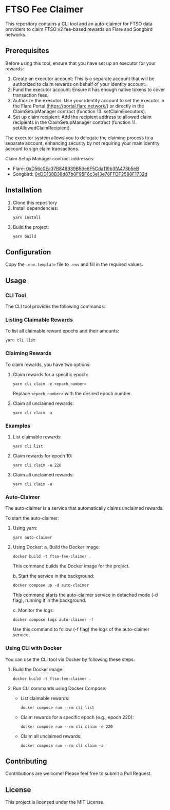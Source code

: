 # FTSO Fee Claimer

This repository contains a CLI tool and an auto-claimer for FTSO data providers to claim FTSO v2 fee-based rewards on Flare and Songbird networks.

## Prerequisites

Before using this tool, ensure that you have set up an executor for your rewards:

1. Create an executor account: This is a separate account that will be authorized to claim rewards on behalf of your identity account.
2. Fund the executor account: Ensure it has enough native tokens to cover transaction fees.
3. Authorize the executor: Use your identity account to set the executor in the Flare Portal (https://portal.flare.network/) or directly in the ClaimSetupManager contract (function 13. setClaimExecutors).
4. Set up claim recipient: Add the recipient address to allowed claim recipients in the ClaimSetupManager contract (function 11. setAllowedClaimRecipient).

The executor system allows you to delegate the claiming process to a separate account, enhancing security by not requiring your main identity account to sign claim transactions.

Claim Setup Manager contract addresses:
- Flare: [0xD56c0Ea37B848939B59e6F5Cda119b3fA473b5eB](https://flare-explorer.flare.network/address/0xD56c0Ea37B848939B59e6F5Cda119b3fA473b5eB)
- Songbird: [0xDD138B38d87b0F95F6c3e13e78FFDF2588F1732d](https://songbird-explorer.flare.network/address/0xDD138B38d87b0F95F6c3e13e78FFDF2588F1732d)

## Installation

1. Clone this repository
2. Install dependencies:
   ```
   yarn install
   ```
3. Build the project:
   ```
   yarn build
   ```

## Configuration

Copy the `.env.template` file to `.env` and fill in the required values.

## Usage

### CLI Tool

The CLI tool provides the following commands:

### Listing Claimable Rewards

To list all claimable reward epochs and their amounts:

```
yarn cli list
```

### Claiming Rewards

To claim rewards, you have two options:

1. Claim rewards for a specific epoch:
   ```
   yarn cli claim -e <epoch_number>
   ```
   Replace `<epoch_number>` with the desired epoch number.

2. Claim all unclaimed rewards:
   ```
   yarn cli claim -a
   ```

### Examples

1. List claimable rewards:
   ```
   yarn cli list
   ```

2. Claim rewards for epoch 10:
   ```
   yarn cli claim -e 220
   ```

3. Claim all unclaimed rewards:
   ```
   yarn cli claim -a

### Auto-Claimer

The auto-claimer is a service that automatically claims unclaimed rewards.

To start the auto-claimer:

1. Using yarn:
   ```
   yarn auto-claimer
   ```

2. Using Docker:
   a. Build the Docker image:
      ```
      docker build -t ftso-fee-claimer .
      ```
      This command builds the Docker image for the project.

   b. Start the service in the background:
      ```
      docker compose up -d auto-claimer
      ```
      This command starts the auto-claimer service in detached mode (-d flag), running it in the background.

   c. Monitor the logs:
      ```
      docker compose logs auto-claimer -f
      ```
      Use this command to follow (-f flag) the logs of the auto-claimer service.

### Using CLI with Docker

You can use the CLI tool via Docker by following these steps:

1. Build the Docker image:
   ```
   docker build -t ftso-fee-claimer .
   ```

2. Run CLI commands using Docker Compose:

   - List claimable rewards:
     ```
     docker compose run --rm cli list
     ```

   - Claim rewards for a specific epoch (e.g., epoch 220):
     ```
     docker compose run --rm cli claim -e 220
     ```

   - Claim all unclaimed rewards:
     ```
     docker compose run --rm cli claim -a
     ```

## Contributing

Contributions are welcome! Please feel free to submit a Pull Request.

## License

This project is licensed under the MIT License.